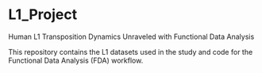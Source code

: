 # L1_Project
Human L1 Transposition Dynamics Unraveled with Functional Data Analysis

This repository contains the L1 datasets used in the study and code for the Functional Data Analysis (FDA) workflow.
